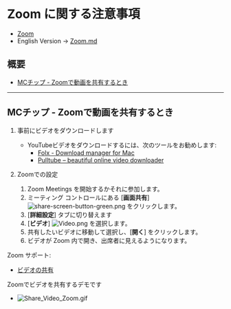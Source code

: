 # Zoom に関する注意事項
  * [Zoom](https://zoom.us/)
  * English Version -> [Zoom.md](Zoom.md)

## 概要
  * [MCチップ - Zoomで動画を共有するとき](#mcチップ---zoomで動画を共有するとき)

---

## MCチップ - Zoomで動画を共有するとき
1. 事前にビデオをダウンロードします
   * YouTubeビデオをダウンロードするには、次のツールをお勧めします:
     * [Folx - Download manager for Mac](https://mac.eltima.com/download-manager.html)
     * [Pulltube – beautiful online video downloader](https://mymixapps.com/pulltube)

2. Zoomでの設定
   1. Zoom Meetings を開始するかそれに参加します。
   2. ミーティング コントロールにある [__画面共有__] ![share-screen-button-green.png](https://assets.zoom.us/generic-images/common-buttons-and-icons/filled/share-screen-button-green.png) をクリックします。
   3. [__詳細設定__] タブに切り替えます
   4. [__ビデオ__] ![Video.png](https://assets.zoom.us/generic-images/desktop-client/in-meeting/Video.png) を選択します。
   5. 共有したいビデオに移動して選択し、[__開く__] をクリックします。
   6. ビデオが Zoom 内で開き、出席者に見えるようになります。

Zoom サポート:
  * [ビデオの共有](https://support.zoom.us/hc/ja/articles/360051673592-Sharing-and-playing-a-video#h_01EPAWQXNJNETMY4S33GB0WST0)

Zoomでビデオを共有するデモです
  * ![Share_Video_Zoom.gif](img/Zoom_Video_Share_Public_Compressed.gif)
